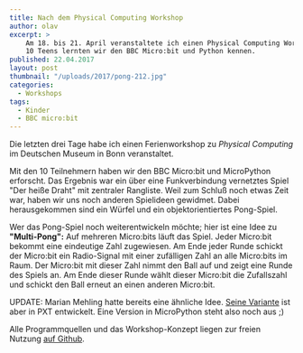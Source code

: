 ```yaml
---
title: Nach dem Physical Computing Workshop
author: olav
excerpt: >
    Am 18. bis 21. April veranstaltete ich einen Physical Computing Workshop im Deutschen Museum in Bonn. Mit
    10 Teens lernten wir den BBC Micro:bit und Python kennen.
published: 22.04.2017
layout: post
thumbnail: "/uploads/2017/pong-212.jpg"
categories:
  - Workshops
tags:
  - Kinder
  - BBC micro:bit
---
```

Die letzten drei Tage habe ich einen Ferienworkshop zu *Physical Computing* im Deutschen Museum in Bonn veranstaltet.

Mit den 10 Teilnehmern haben wir den BBC Micro:bit und MicroPython erforscht. Das Ergebnis war ein über eine Funkverbindung vernetztes Spiel "Der heiße Draht" mit zentraler Rangliste. Weil zum Schluß noch etwas Zeit war, haben wir uns noch anderen Spielideen gewidmet. Dabei herausgekommen sind ein Würfel und ein objektorientiertes Pong-Spiel.

Wer das Pong-Spiel noch weiterentwickeln möchte; hier ist eine Idee zu **"Multi-Pong":** Auf mehreren Micro:bits läuft das Spiel. Jeder Micro:bit bekommt eine eindeutige Zahl zugewiesen. Am Ende jeder Runde schickt der Micro:bit ein Radio-Signal mit einer zufälligen Zahl an alle Micro:bits im Raum. Der Micro:bit mit dieser Zahl nimmt den Ball auf und zeigt eine Runde des Spiels an. Am Ende dieser Runde wählt dieser Micro:bit die Zufallszahl und schickt den Ball erneut an einen anderen Micro:bit.

UPDATE: Marian Mehling hatte bereits eine ähnliche Idee. [Seine Variante](https://www.hackster.io/marian-mehling/funk-pong-49cce5) ist aber in PXT entwickelt. Eine Version in MicroPython steht also noch aus ;)

Alle Programmquellen und das Workshop-Konzept liegen zur freien Nutzung [auf Github](https://github.com/tinkerthon/Der-heisse-Draht-2017).
